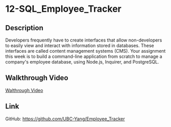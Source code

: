 # 12-SQL_Employee_Tracker

## Description
Developers frequently have to create interfaces that allow non-developers to easily view and interact with information stored in databases. These interfaces are called content management systems (CMS). Your assignment this week is to build a command-line application from scratch to manage a company's employee database, using Node.js, Inquirer, and PostgreSQL.

## Walkthrough Video
[Walthrough Video](https://drive.google.com/file/d/1kSXqBNJHnEnhWJ6Wn1dTbilEnPg6gvM9/preview)

## Link
GitHub: https://github.com/UBC-Yang/Employee_Tracker
